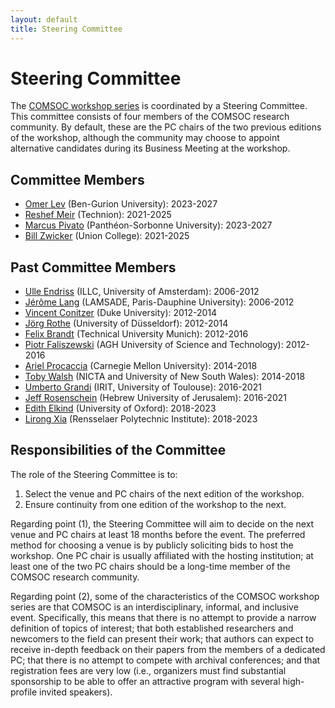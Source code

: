 ```yaml
---
layout: default
title: Steering Committee
---
```


# Steering Committee

The [COMSOC workshop series](workshops.html) is coordinated by a Steering Committee. This committee consists of four members of the COMSOC research community. By default, these are the PC chairs of the two previous editions of the workshop, although the community may choose to appoint alternative candidates during its Business Meeting at the workshop.

## Committee Members

- [Omer Lev](https://tzin.bgu.ac.il/~omerlev/) (Ben-Gurion University): 2023-2027
- [Reshef Meir](https://reshef.net.technion.ac.il/) (Technion): 2021-2025
- [Marcus Pivato](https://sites.google.com/site/marcuspivato/home) (Panth&eacute;on-Sorbonne University): 2023-2027
- [Bill Zwicker](https://www.union.edu/mathematics/faculty-staff/william-s-zwicker) (Union College): 2021-2025

## Past Committee Members

- [Ulle Endriss](https://staff.fnwi.uva.nl/u.endriss/) (ILLC, University of Amsterdam): 2006-2012
- [J&eacute;r&ocirc;me Lang](https://www.lamsade.dauphine.fr/~lang/) (LAMSADE, Paris-Dauphine University): 2006-2012
- [Vincent Conitzer](https://www.cs.cmu.edu/~conitzer/) (Duke University): 2012-2014
- [J&ouml;rg Rothe](https://ccc.cs.uni-duesseldorf.de/~rothe/) (University of D&uuml;sseldorf): 2012-2014
- [Felix Brandt](https://www.cs.cit.tum.de/en/dss/brandt/) (Technical University Munich): 2012-2016
- [Piotr Faliszewski](https://home.agh.edu.pl/~faliszew/) (AGH University of Science and Technology): 2012-2016
- [Ariel Procaccia](https://procaccia.info/) (Carnegie Mellon University): 2014-2018
- [Toby Walsh](https://www.cse.unsw.edu.au/~tw/) (NICTA and University of New South Wales): 2014-2018
- [Umberto Grandi](https://www.irit.fr/~Umberto.Grandi/) (IRIT, University of Toulouse): 2016-2021
- [Jeff Rosenschein](https://www.cs.huji.ac.il/~jeff/) (Hebrew University of Jerusalem): 2016-2021
- [Edith Elkind](https://www.cs.ox.ac.uk/people/edith.elkind/) (University of Oxford): 2018-2023
- [Lirong Xia](https://www.cs.rpi.edu/~xial/) (Rensselaer Polytechnic Institute): 2018-2023

## Responsibilities of the Committee

The role of the Steering Committee is to:
1. Select the venue and PC chairs of the next edition of the workshop.
2. Ensure continuity from one edition of the workshop to the next.

Regarding point (1), the Steering Committee will aim to decide on the next venue and PC chairs at least 18 months before the event. The preferred method for choosing a venue is by publicly soliciting bids to host the workshop. One PC chair is usually affiliated with the hosting institution; at least one of the two PC chairs should be a long-time member of the COMSOC research community.

Regarding point (2), some of the characteristics of the COMSOC workshop series are that COMSOC is an interdisciplinary, informal, and inclusive event. Specifically, this means that there is no attempt to provide a narrow definition of topics of interest; that both established researchers and newcomers to the field can present their work; that authors can expect to receive in-depth feedback on their papers from the members of a dedicated PC; that there is no attempt to compete with archival conferences; and that registration fees are very low (i.e., organizers must find substantial sponsorship to be able to offer an attractive program with several high-profile invited speakers).

